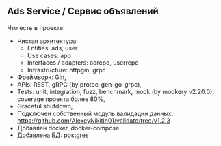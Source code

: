 ## Ads Service / Cервис объявлений

Что есть в проекте:
- Чистая архитектура:
  - Entities: ads, user
  - Use cases: app
  - Interfaces / adapters: adrepo, userrepo
  - Infrastructure: httpgin, grpc
- Фреймворк: Gin,
- APIs: REST, gRPC (by protoc-gen-go-grpc),
- Tests: unit, integration, fuzz, benchmark, mock (by mockery v2.20.0), coverage проекта более 80%,
- Graceful shutdown,
- Подключен собственный модуль валидации данных: https://github.com/AlexeyNikitin01/validate/tree/v1.2.3
- Добавлен docker, docker-compose
- Добавлена БД: postgres
